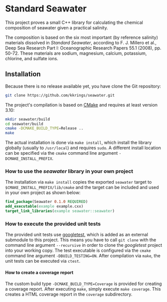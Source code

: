 # Standard Seawater

This project proves a small C++ library for calculating the chemical
composition of seawater given a practical salinity. 

The composition is based on the six most important (by reference salinity)
materials dissolved in *Standard Seawater*, according to F. J. Millero et al.,
Deep Sea Research Part I: Oceanographic Research Papers 55.1 (2008), pp. 50-72.
These materials are sodium, magnesium, calcium, potassium, chlorine, and
sulfate ions.

## Installation

Because there is no release available yet, you have clone the Git repository:

```sh
git clone https://github.com/kkrings/seawater.git
```

The project's compilation is based on [CMake](https://cmake.org/) and requires
at least version 3.10:

```sh
mkdir seawater/build
cd seawater/build
cmake -DCMAKE_BUILD_TYPE=Release ..
make
```

The actual installation is done via `make install`, which install the library
globally (usually to `/usr/local`) and requires `sudo`. A different install
location can be specified via the `cmake` command line
argument `-DCMAKE_INSTALL_PREFIX`.

### How to use the *seawater* library in your own project

The installation via `make install` copies the exported `seawater` target
to `$CMAKE_INSTALL_PREFIX/lib/cmake` and the target can be included and used in
your own project as shown below:

```cmake
find_package(Seawater 0.1.0 REQUIRED)
add_executable(example example.cxx)
target_link_libraries(example seawater::seawater)
```

### How to execute the provided unit tests

The provided unit tests use [googletest](https://github.com/google/googletest),
which is added as an external submodule to this project. This means you have to
call `git clone` with the command line argument `--recursive` in order to clone
the *googletest* project into your working copy. The test executable is
configured via the `cmake` command line argument `-DBUILD_TESTING=ON`. After
compilation via `make`, the unit tests can be executed via `ctest`.

#### How to create a coverage report

The custom build type `-DCMAKE_BUILD_TYPE=Coverage` is provided for creating a
coverage report. After executing `make`, simply execute `make coverage`. This
creates a HTML coverage report in the `coverage` subdirectory.
